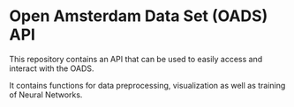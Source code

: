 # Open Amsterdam Data Set (OADS) API

This repository contains an API that can be used to easily access and interact with the OADS.

It contains functions for data preprocessing, visualization as well as training of Neural Networks.